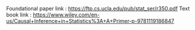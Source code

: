 Foundational paper link : https://ftp.cs.ucla.edu/pub/stat_ser/r350.pdf
Text book link : https://www.wiley.com/en-us/Causal+Inference+in+Statistics%3A+A+Primer-p-9781119186847